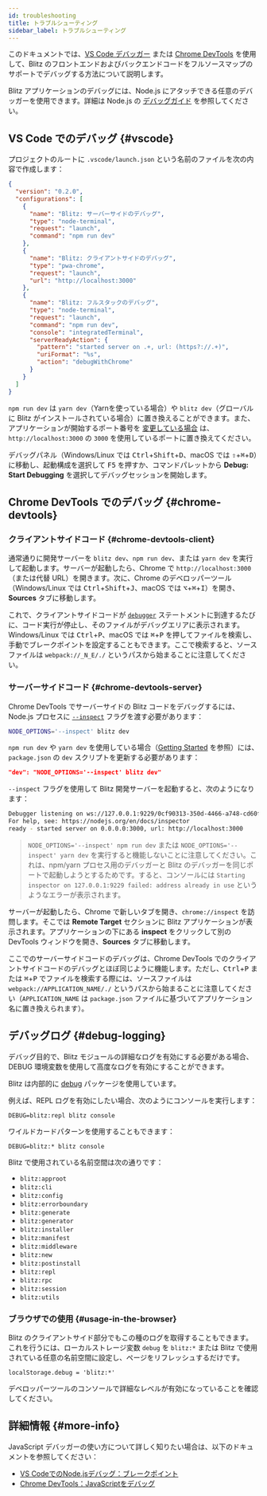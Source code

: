 ```yaml
---
id: troubleshooting
title: トラブルシューティング
sidebar_label: トラブルシューティング
---
```


このドキュメントでは、[VS Code デバッガー](https://code.visualstudio.com/docs/editor/debugging) または [Chrome DevTools](https://developers.google.com/web/tools/chrome-devtools) を使用して、Blitz のフロントエンドおよびバックエンドコードをフルソースマップのサポートでデバッグする方法について説明します。

Blitz アプリケーションのデバッグには、Node.js にアタッチできる任意のデバッガーを使用できます。詳細は Node.js の [デバッグガイド](https://nodejs.org/en/docs/guides/debugging-getting-started/) を参照してください。

## VS Code でのデバッグ {#vscode}

プロジェクトのルートに `.vscode/launch.json` という名前のファイルを次の内容で作成します：

```json
{
  "version": "0.2.0",
  "configurations": [
    {
      "name": "Blitz: サーバーサイドのデバッグ",
      "type": "node-terminal",
      "request": "launch",
      "command": "npm run dev"
    },
    {
      "name": "Blitz: クライアントサイドのデバッグ",
      "type": "pwa-chrome",
      "request": "launch",
      "url": "http://localhost:3000"
    },
    {
      "name": "Blitz: フルスタックのデバッグ",
      "type": "node-terminal",
      "request": "launch",
      "command": "npm run dev",
      "console": "integratedTerminal",
      "serverReadyAction": {
        "pattern": "started server on .+, url: (https?://.+)",
        "uriFormat": "%s",
        "action": "debugWithChrome"
      }
    }
  ]
}
```

`npm run dev` は `yarn dev`（Yarnを使っている場合）や `blitz dev`（グローバルに Blitz がインストールされている場合）に置き換えることができます。また、アプリケーションが開始するポート番号を [変更している場合](./cli-dev) は、`http://localhost:3000` の `3000` を使用しているポートに置き換えてください。

デバッグパネル（Windows/Linux では <kbd>Ctrl</kbd>+<kbd>Shift</kbd>+<kbd>D</kbd>、macOS では <kbd>⇧</kbd>+<kbd>⌘</kbd>+<kbd>D</kbd>）に移動し、起動構成を選択して <kbd>F5</kbd> を押すか、コマンドパレットから **Debug: Start Debugging** を選択してデバッグセッションを開始します。

## Chrome DevTools でのデバッグ {#chrome-devtools}

### クライアントサイドコード {#chrome-devtools-client}

通常通りに開発サーバーを `blitz dev`、`npm run dev`、または `yarn dev` を実行して起動します。サーバーが起動したら、Chrome で `http://localhost:3000`（または代替 URL）を開きます。次に、Chrome のデベロッパーツール（Windows/Linux では <kbd>Ctrl</kbd>+<kbd>Shift</kbd>+<kbd>J</kbd>、macOS では <kbd>⌥</kbd>+<kbd>⌘</kbd>+<kbd>I</kbd>）を開き、**Sources** タブに移動します。

これで、クライアントサイドコードが [`debugger`](https://developer.mozilla.org/en-US/docs/Web/JavaScript/Reference/Statements/debugger) ステートメントに到達するたびに、コード実行が停止し、そのファイルがデバッグエリアに表示されます。Windows/Linux では <kbd>Ctrl</kbd>+<kbd>P</kbd>、macOS では <kbd>⌘</kbd>+<kbd>P</kbd> を押してファイルを検索し、手動でブレークポイントを設定することもできます。ここで検索すると、ソースファイルは `webpack://_N_E/./` というパスから始まることに注意してください。

### サーバーサイドコード {#chrome-devtools-server}

Chrome DevTools でサーバーサイドの Blitz コードをデバッグするには、Node.js プロセスに [`--inspect`](https://nodejs.org/api/cli.html#cli_inspect_host_port) フラグを渡す必要があります：

```bash
NODE_OPTIONS='--inspect' blitz dev
```

`npm run dev` や `yarn dev` を使用している場合（[Getting Started](/docs/getting-started) を参照）には、`package.json` の `dev` スクリプトを更新する必要があります：

```json
"dev": "NODE_OPTIONS='--inspect' blitz dev"
```

`--inspect` フラグを使用して Blitz 開発サーバーを起動すると、次のようになります：

```bash
Debugger listening on ws://127.0.0.1:9229/0cf90313-350d-4466-a748-cd60f4e47c95
For help, see: https://nodejs.org/en/docs/inspector
ready - started server on 0.0.0.0:3000, url: http://localhost:3000
```

> `NODE_OPTIONS='--inspect' npm run dev` または `NODE_OPTIONS='--inspect' yarn dev` を実行すると機能しないことに注意してください。これは、npm/yarn プロセス用のデバッガーと Blitz のデバッガーを同じポートで起動しようとするためです。すると、コンソールには `Starting inspector on 127.0.0.1:9229 failed: address already in use` というようなエラーが表示されます。

サーバーが起動したら、Chrome で新しいタブを開き、`chrome://inspect` を訪問します。そこでは **Remote Target** セクションに Blitz アプリケーションが表示されます。アプリケーションの下にある **inspect** をクリックして別の DevTools ウィンドウを開き、**Sources** タブに移動します。

ここでのサーバーサイドコードのデバッグは、Chrome DevTools でのクライアントサイドコードのデバッグとほぼ同じように機能します。ただし、<kbd>Ctrl</kbd>+<kbd>P</kbd> または <kbd>⌘</kbd>+<kbd>P</kbd> でファイルを検索する際には、ソースファイルは `webpack://APPLICATION_NAME/./` というパスから始まることに注意してください（`APPLICATION_NAME` は `package.json` ファイルに基づいてアプリケーション名に置き換えられます）。

## デバッグログ {#debug-logging}

デバッグ目的で、Blitz モジュールの詳細なログを有効にする必要がある場合、DEBUG 環境変数を使用して高度なログを有効にすることができます。

Blitz は内部的に [debug](https://www.npmjs.com/package/debug) パッケージを使用しています。

例えば、REPL ログを有効にしたい場合、次のようにコンソールを実行します：

```
DEBUG=blitz:repl blitz console
```

ワイルドカードパターンを使用することもできます：

```
DEBUG=blitz:* blitz console
```

Blitz で使用されている名前空間は次の通りです：

- `blitz:approot`
- `blitz:cli`
- `blitz:config`
- `blitz:errorboundary`
- `blitz:generate`
- `blitz:generator`
- `blitz:installer`
- `blitz:manifest`
- `blitz:middleware`
- `blitz:new`
- `blitz:postinstall`
- `blitz:repl`
- `blitz:rpc`
- `blitz:session`
- `blitz:utils`

### ブラウザでの使用 {#usage-in-the-browser}

Blitz のクライアントサイド部分でもこの種のログを取得することもできます。これを行うには、ローカルストレージ変数 `debug` を `blitz:*` または Blitz で使用されている任意の名前空間に設定し、ページをリフレッシュするだけです。

```
localStorage.debug = 'blitz:*'
```

デベロッパーツールのコンソールで詳細なレベルが有効になっていることを確認してください。

## 詳細情報 {#more-info}

JavaScript デバッガーの使い方について詳しく知りたい場合は、以下のドキュメントを参照してください：

- [VS CodeでのNode.jsデバッグ：ブレークポイント](https://code.visualstudio.com/docs/nodejs/nodejs-debugging#_breakpoints)
- [Chrome DevTools：JavaScriptをデバッグ](https://developers.google.com/web/tools/chrome-devtools/javascript)
